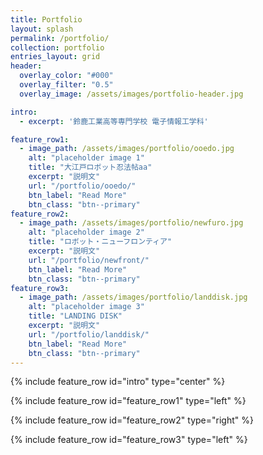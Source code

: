 ```yaml
---
title: Portfolio
layout: splash
permalink: /portfolio/
collection: portfolio
entries_layout: grid
header:
  overlay_color: "#000"
  overlay_filter: "0.5"
  overlay_image: /assets/images/portfolio-header.jpg

intro:
  - excerpt: '鈴鹿工業高等専門学校 電子情報工学科'

feature_row1:
  - image_path: /assets/images/portfolio/ooedo.jpg
    alt: "placeholder image 1"
    title: "大江戸ロボット忍法帖aa"
    excerpt: "説明文"
    url: "/portfolio/ooedo/"
    btn_label: "Read More"
    btn_class: "btn--primary"
feature_row2:
  - image_path: /assets/images/portfolio/newfuro.jpg
    alt: "placeholder image 2"
    title: "ロボット・ニューフロンティア"
    excerpt: "説明文"
    url: "/portfolio/newfront/"
    btn_label: "Read More"
    btn_class: "btn--primary"
feature_row3:
  - image_path: /assets/images/portfolio/landdisk.jpg
    alt: "placeholder image 3"
    title: "LANDING DISK"
    excerpt: "説明文"
    url: "/portfolio/landdisk/"
    btn_label: "Read More"
    btn_class: "btn--primary"
---
```


{% include feature_row id="intro" type="center" %}

{% include feature_row id="feature_row1" type="left" %}

{% include feature_row id="feature_row2" type="right" %}

{% include feature_row id="feature_row3" type="left" %}
